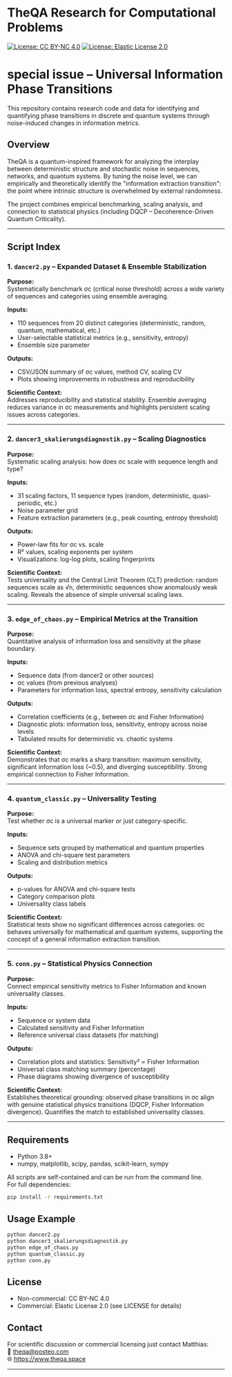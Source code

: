# TheQA Research for Computational Problems

[![License: CC BY-NC 4.0](https://img.shields.io/badge/License-CC%20BY--NC%204.0-blue.svg)](https://creativecommons.org/licenses/by-nc/4.0/)
[![License: Elastic License 2.0](https://img.shields.io/badge/Commercial%20License-ELv2-orange)](LICENSE-COMMERCIAL.txt)

# special issue – Universal Information Phase Transitions

This repository contains research code and data for identifying and quantifying phase transitions in discrete and quantum systems through noise-induced changes in information metrics.

## Overview

TheQA is a quantum-inspired framework for analyzing the interplay between deterministic structure and stochastic noise in sequences, networks, and quantum systems. By tuning the noise level, we can empirically and theoretically identify the "information extraction transition": the point where intrinsic structure is overwhelmed by external randomness.

The project combines empirical benchmarking, scaling analysis, and connection to statistical physics (including DQCP – Decoherence-Driven Quantum Criticality).

---

## Script Index

### 1. `dancer2.py` – Expanded Dataset & Ensemble Stabilization

**Purpose:**  
Systematically benchmark σc (critical noise threshold) across a wide variety of sequences and categories using ensemble averaging.

**Inputs:**  
- 110 sequences from 20 distinct categories (deterministic, random, quantum, mathematical, etc.)
- User-selectable statistical metrics (e.g., sensitivity, entropy)
- Ensemble size parameter

**Outputs:**  
- CSV/JSON summary of σc values, method CV, scaling CV
- Plots showing improvements in robustness and reproducibility

**Scientific Context:**  
Addresses reproducibility and statistical stability. Ensemble averaging reduces variance in σc measurements and highlights persistent scaling issues across categories.

---

### 2. `dancer3_skalierungsdiagnostik.py` – Scaling Diagnostics

**Purpose:**  
Systematic scaling analysis: how does σc scale with sequence length and type?

**Inputs:**  
- 31 scaling factors, 11 sequence types (random, deterministic, quasi-periodic, etc.)
- Noise parameter grid
- Feature extraction parameters (e.g., peak counting, entropy threshold)

**Outputs:**  
- Power-law fits for σc vs. scale
- R² values, scaling exponents per system
- Visualizations: log-log plots, scaling fingerprints

**Scientific Context:**  
Tests universality and the Central Limit Theorem (CLT) prediction: random sequences scale as √n, deterministic sequences show anomalously weak scaling. Reveals the absence of simple universal scaling laws.

---

### 3. `edge_of_chaos.py` – Empirical Metrics at the Transition

**Purpose:**  
Quantitative analysis of information loss and sensitivity at the phase boundary.

**Inputs:**  
- Sequence data (from dancer2 or other sources)
- σc values (from previous analyses)
- Parameters for information loss, spectral entropy, sensitivity calculation

**Outputs:**  
- Correlation coefficients (e.g., between σc and Fisher Information)
- Diagnostic plots: information loss, sensitivity, entropy across noise levels
- Tabulated results for deterministic vs. chaotic systems

**Scientific Context:**  
Demonstrates that σc marks a sharp transition: maximum sensitivity, significant information loss (~0.5), and diverging susceptibility. Strong empirical connection to Fisher Information.

---

### 4. `quantum_classic.py` – Universality Testing

**Purpose:**  
Test whether σc is a universal marker or just category-specific.

**Inputs:**  
- Sequence sets grouped by mathematical and quantum properties
- ANOVA and chi-square test parameters
- Scaling and distribution metrics

**Outputs:**  
- p-values for ANOVA and chi-square tests
- Category comparison plots
- Universality class labels

**Scientific Context:**  
Statistical tests show no significant differences across categories: σc behaves universally for mathematical and quantum systems, supporting the concept of a general information extraction transition.

---

### 5. `conn.py` – Statistical Physics Connection

**Purpose:**  
Connect empirical sensitivity metrics to Fisher Information and known universality classes.

**Inputs:**  
- Sequence or system data
- Calculated sensitivity and Fisher Information
- Reference universal class datasets (for matching)

**Outputs:**  
- Correlation plots and statistics: Sensitivity² ∝ Fisher Information
- Universal class matching summary (percentage)
- Phase diagrams showing divergence of susceptibility

**Scientific Context:**  
Establishes theoretical grounding: observed phase transitions in σc align with genuine statistical physics transitions (DQCP, Fisher Information divergence). Quantifies the match to established universality classes.

---

## Requirements

- Python 3.8+
- numpy, matplotlib, scipy, pandas, scikit-learn, sympy

All scripts are self-contained and can be run from the command line.  
For full dependencies:  
```bash
pip install -r requirements.txt
```

## Usage Example

```bash
python dancer2.py
python dancer3_skalierungsdiagnostik.py
python edge_of_chaos.py
python quantum_classic.py
python conn.py
```

## License

- Non-commercial: CC BY-NC 4.0
- Commercial: Elastic License 2.0 (see LICENSE for details)

## Contact

For scientific discussion or commercial licensing just contact Matthias:  
📧 theqa@posteo.com  
🌐 https://www.theqa.space

---

